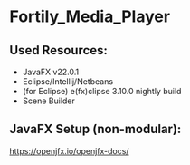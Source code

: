 # Fortily_Media_Player

## Used Resources:
- JavaFX v22.0.1
- Eclipse/Intellij/Netbeans
- (for Eclipse) e(fx)clipse 3.10.0 nightly build
- Scene Builder
## JavaFX Setup (non-modular):
https://openjfx.io/openjfx-docs/
